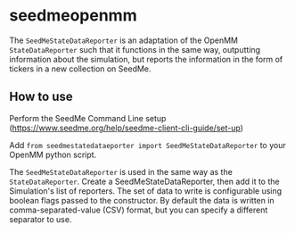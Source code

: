 # seedmeopenmm
The `SeedMeStateDataReporter` is an adaptation of the OpenMM `StateDataReporter` such that it functions in the same way, outputting information about the simulation, but reports the information in the form of tickers in a new collection on SeedMe.
## How to use 
Perform the SeedMe Command Line setup (https://www.seedme.org/help/seedme-client-cli-guide/set-up)

Add `from seedmestatedataeporter import SeedMeStateDataReporter` to your OpenMM python script.

The `SeedMeStateDataReporter` is used in the same way as the `StateDataReporter`.  Create a SeedMeStateDataReporter, then add it to the Simulation's list of reporters.  The set of data to write is configurable using boolean flags passed to the constructor.  By default the data is written in comma-separated-value (CSV) format, but you can specify a different separator to use.


